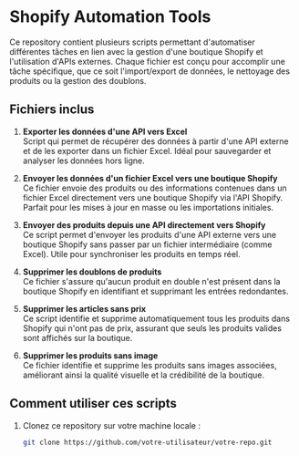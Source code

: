# Shopify Automation Tools

Ce repository contient plusieurs scripts permettant d'automatiser différentes tâches en lien avec la gestion d'une boutique Shopify et l'utilisation d'APIs externes. Chaque fichier est conçu pour accomplir une tâche spécifique, que ce soit l'import/export de données, le nettoyage des produits ou la gestion des doublons.

## Fichiers inclus

1. **Exporter les données d'une API vers Excel**  
   Script qui permet de récupérer des données à partir d'une API externe et de les exporter dans un fichier Excel. Idéal pour sauvegarder et analyser les données hors ligne.

2. **Envoyer les données d'un fichier Excel vers une boutique Shopify**  
   Ce fichier envoie des produits ou des informations contenues dans un fichier Excel directement vers une boutique Shopify via l'API Shopify. Parfait pour les mises à jour en masse ou les importations initiales.

3. **Envoyer des produits depuis une API directement vers Shopify**  
   Ce script permet d'envoyer les produits d'une API externe vers une boutique Shopify sans passer par un fichier intermédiaire (comme Excel). Utile pour synchroniser les produits en temps réel.

4. **Supprimer les doublons de produits**  
   Ce fichier s'assure qu'aucun produit en double n'est présent dans la boutique Shopify en identifiant et supprimant les entrées redondantes.

5. **Supprimer les articles sans prix**  
   Ce script identifie et supprime automatiquement tous les produits dans Shopify qui n'ont pas de prix, assurant que seuls les produits valides sont affichés sur la boutique.

6. **Supprimer les produits sans image**  
   Ce fichier identifie et supprime les produits sans images associées, améliorant ainsi la qualité visuelle et la crédibilité de la boutique.

## Comment utiliser ces scripts

1. Clonez ce repository sur votre machine locale :
   ```bash
   git clone https://github.com/votre-utilisateur/votre-repo.git
